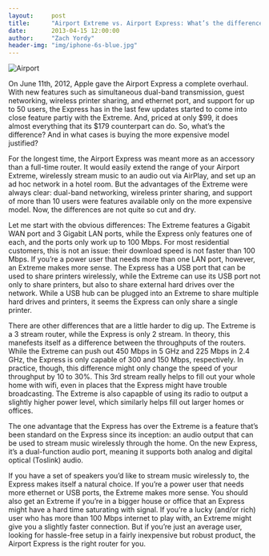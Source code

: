 ```yaml
---
layout:     post
title:      "Airport Extreme vs. Airport Express: What’s the difference?"
date:       2013-04-15 12:00:00
author:     "Zach Yordy"
header-img: "img/iphone-6s-blue.jpg"
---
```


![Airport](/content/images/2014/Jun/airport-white.png)

On June 11th, 2012, Apple gave the Airport Express a complete overhaul. With new features such as simultaneous dual-band transmission, guest networking, wireless printer sharing, and ethernet port, and support for up to 50 users, the Express has in the last few updates started to come into close feature partiy with the Extreme. And, priced at only $99, it does almost everything that its $179 counterpart can do. So, what’s the difference? And in what cases is buying the more expensive model justified?

For the longest time, the Airport Express was meant more as an accessory than a full-time router. It would easily extend the range of your Airport Extreme, wirelessly stream music to an audio out via AirPlay, and set up an ad hoc network in a hotel room. But the advantages of the Extreme were always clear: dual-band networking, wireless printer sharing, and support of more than 10 users were features available only on the more expensive model. Now, the differences are not quite so cut and dry.

Let me start with the obvious differences: The Extreme features a Gigabit WAN port and 3 Gigabit LAN ports, while the Express only features one of each, and the ports only work up to 100 Mbps. For most residential customers, this is not an issue: their download speed is not faster than 100 Mbps. If you’re a power user that needs more than one LAN port, however, an Extreme makes more sense. The Express has a USB port that can be used to share printers wirelessly, while the Extreme can use its USB port not only to share printers, but also to share external hard drives over the network. While a USB hub can be plugged into an Extreme to share multiple hard drives and printers, it seems the Express can only share a single printer.

There are other differences that are a little harder to dig up. The Extreme is a 3 stream router, while the Express is only 2 stream. In theory, this manefests itself as a difference between the throughputs of the routers. While the Extreme can push out 450 Mbps in 5 GHz and 225 Mbps in 2.4 GHz, the Express is only capable of 300 and 150 Mbps, respectively. In practice, though, this difference might only change the speed of your throughput by 10 to 30%. This 3rd stream really helps to fill out your whole home with wifi, even in places that the Express might have trouble broadcasting. The Extreme is also capapble of using its radio to output a slightly higher power level, which similarly helps fill out larger homes or offices.

The one advantage that the Express has over the Extreme is a feature that’s been standard on the Express since its inception: an audio output that can be used to stream music wirelessly through the home. On the new Express, it’s a dual-function audio port, meaning it supports both analog and digital optical (Toslink) audio.

If you have a set of speakers you’d like to stream music wirelessly to, the Express makes itself a natural choice. If you’re a power user that needs more ethernet or USB ports, the Extreme makes more sense. You should also get an Extreme if you’re in a bigger house or office that an Express might have a hard time saturating with signal. If you’re a lucky (and/or rich) user who has more than 100 Mbps internet to play with, an Extreme might give you a slightly faster connection. But if you’re just an average user, looking for hassle-free setup in a fairly inexpensive but robust product, the Airport Express is the right router for you.

